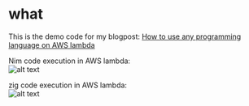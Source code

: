 # what
This is the demo code for my blogpost: [How to use any programming language on AWS lambda](https://www.komu.engineer/blogs/5/lambda-shim)   



Nim code execution in AWS lambda:  
![alt text](https://raw.githubusercontent.com/komuw/komu.engineer/master/blogs/lambda-shim/imgs/execute-lambda-test.png "Nim code execution in AWS lambda")    


zig code execution in AWS lambda:  
![alt text](https://raw.githubusercontent.com/komuw/komu.engineer/master/blogs/lambda-shim/imgs/execute-zig-lambda-test.png.png "zig code execution in AWS lambda")
